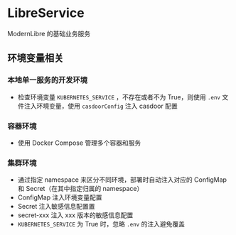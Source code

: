 # LibreService
ModernLibre 的基础业务服务

## 环境变量相关

### 本地单一服务的开发环境
- 检查环境变量 `KUBERNETES_SERVICE` ，不存在或者不为 True，则使用 `.env` 文件注入环境变量，使用 `casdoorConfig` 注入 casdoor 配置

### 容器环境
- 使用 Docker Compose 管理多个容器和服务


### 集群环境
- 通过指定 namespace 来区分不同环境，部署时自动注入对应的 ConfigMap 和 Secret（在其中指定归属的 namespace）
- ConfigMap 注入环境变量配置
- Secret 注入敏感信息配置置
- secret-xxx 注入 xxx 版本的敏感信息配置
- `KUBERNETES_SERVICE` 为 True 时，忽略 `.env` 的注入避免覆盖